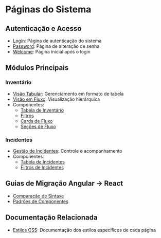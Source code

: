 # Páginas do Sistema

## Autenticação e Acesso
- [Login](paginas/login.md): Página de autenticação do sistema
- [Password](paginas/password.md): Página de alteração de senha
- [Welcome](paginas/welcome.md): Página inicial após o login

## Módulos Principais
### Inventário
- [Visão Tabular](paginas/inventario.md): Gerenciamento em formato de tabela
- [Visão em Fluxo](paginas/inventario-flow.md): Visualização hierárquica
- Componentes:
  - [Tabela de Inventário](../componentes/tables/inventory-table.md)
  - [Filtros](../componentes/dropdown/filter-dropdown.md)
  - [Cards de Fluxo](../componentes/flow/flow-cards.md)
  - [Seções de Fluxo](../componentes/flow/flow-sections.md)

### Incidentes
- [Gestão de Incidentes](paginas/incidentes.md): Controle e acompanhamento
- Componentes:
  - [Tabela de Incidentes](../componentes/tables/incident-table.md)
  - [Filtros de Incidentes](../componentes/filtros/incident-filter.md)

## Guias de Migração Angular → React
- [Comparação de Sintaxe](../guias/sintaxe.md)
- [Padrões de Componentes](../guias/componentes.md)

## Documentação Relacionada
- [Estilos CSS](css/index.md): Documentação dos estilos específicos de cada página
